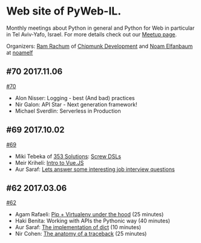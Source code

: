 # Web site of PyWeb-IL.

Monthly meetings about Python in general and Python for Web in particular in Tel Aviv-Yafo, Israel.
For more details check out our [Meetup page](https://www.meetup.com/PyWeb-IL/).

Organizers: [Ram Rachum](https://github.com/cool-RR) of [Chipmunk Development](https://chipmunkdev.com/) and [Noam Elfanbaum](https://github.com/noamelf) at [noamelf](http://noamelf.com/)


## #70 2017.11.06

[#70](https://www.meetup.com/PyWeb-IL/events/243985794)

* Alon Nisser: Logging - best (And bad) practices
* Nir Galon: API Star - Next generation framework!
* Michael Sverdlin: Serverless in Production 

## #69 2017.10.02

[#69](https://www.meetup.com/PyWeb-IL/events/243515877)

* Miki Tebeka of [353 Solutions](http://www.353solutions.com/): [Screw DSLs](https://github.com/tebeka/talks/tree/master/screw-dsls)
* Meir Kriheli: [Intro to Vue.JS](http://meirkriheli.com/en/talks/#vuejs)
* Aur Saraf: [Lets answer some interesting job interview questions](https://www.dropbox.com/sh/y065y9tavl6juva/AAB32vye9o8q8YN4KmzzMZhxa?dl=0)

## #62 2017.03.06

[#62](https://www.meetup.com/PyWeb-IL/events/237672764)

* Agam Rafaeli: [Pip + Virtualenv under the hood](https://docs.google.com/presentation/d/1PcKXxS6_Fnn7_pa557uCQzQ1phT9IchFjewQPI-htzg/edit#slide=id.g20de8b1e65_0_5) (25 minutes)
* Haki Benita: Working with APIs the Pythonic way (40 minutes)
* Aur Saraf: [The implementation of dict](http://rhodesmill.org/brandon/slides/2010-03-pycon/) (10 minutes)
* Nir Cohen: [The anatomy of a traceback](http://slides.com/nir0s/traceback#/) (25 minutes)

